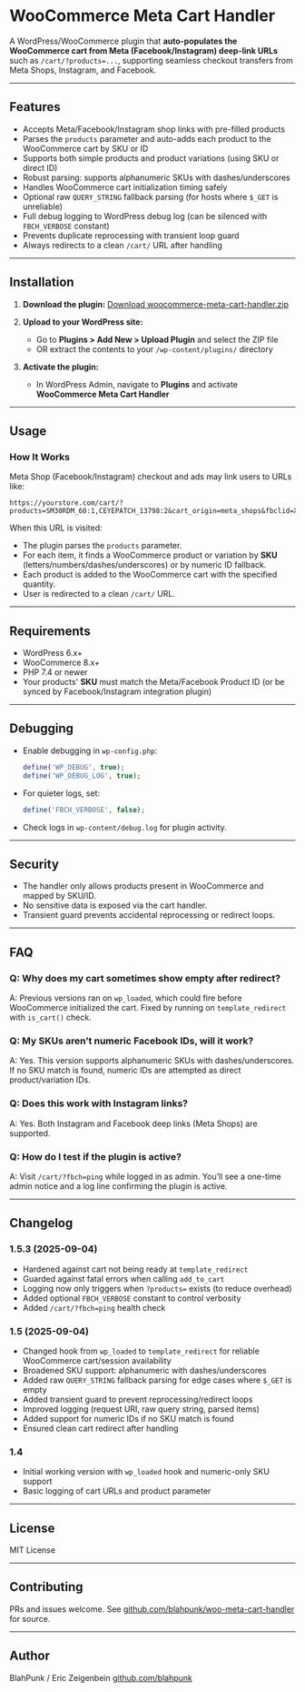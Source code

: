 # WooCommerce Meta Cart Handler

A WordPress/WooCommerce plugin that **auto-populates the WooCommerce cart from Meta (Facebook/Instagram) deep-link URLs** such as `/cart/?products=...`, supporting seamless checkout transfers from Meta Shops, Instagram, and Facebook.

---

## Features

* Accepts Meta/Facebook/Instagram shop links with pre-filled products
* Parses the `products` parameter and auto-adds each product to the WooCommerce cart by SKU or ID
* Supports both simple products and product variations (using SKU or direct ID)
* Robust parsing: supports alphanumeric SKUs with dashes/underscores
* Handles WooCommerce cart initialization timing safely
* Optional raw `QUERY_STRING` fallback parsing (for hosts where `$_GET` is unreliable)
* Full debug logging to WordPress debug log (can be silenced with `FBCH_VERBOSE` constant)
* Prevents duplicate reprocessing with transient loop guard
* Always redirects to a clean `/cart/` URL after handling

---

## Installation

1. **Download the plugin:**
   [Download woocommerce-meta-cart-handler.zip](woocommerce-meta-cart-handler.zip)

2. **Upload to your WordPress site:**

   * Go to **Plugins > Add New > Upload Plugin** and select the ZIP file
   * OR extract the contents to your `/wp-content/plugins/` directory

3. **Activate the plugin:**

   * In WordPress Admin, navigate to **Plugins** and activate **WooCommerce Meta Cart Handler**

---

## Usage

### How It Works

Meta Shop (Facebook/Instagram) checkout and ads may link users to URLs like:

```
https://yourstore.com/cart/?products=SM30RDM_60:1,CEYEPATCH_13798:2&cart_origin=meta_shops&fbclid=XYZ
```

When this URL is visited:

* The plugin parses the `products` parameter.
* For each item, it finds a WooCommerce product or variation by **SKU** (letters/numbers/dashes/underscores) or by numeric ID fallback.
* Each product is added to the WooCommerce cart with the specified quantity.
* User is redirected to a clean `/cart/` URL.

---

## Requirements

* WordPress 6.x+
* WooCommerce 8.x+
* PHP 7.4 or newer
* Your products' **SKU** must match the Meta/Facebook Product ID (or be synced by Facebook/Instagram integration plugin)

---

## Debugging

* Enable debugging in `wp-config.php`:

  ```php
  define('WP_DEBUG', true);
  define('WP_DEBUG_LOG', true);
  ```
* For quieter logs, set:

  ```php
  define('FBCH_VERBOSE', false);
  ```
* Check logs in `wp-content/debug.log` for plugin activity.

---

## Security

* The handler only allows products present in WooCommerce and mapped by SKU/ID.
* No sensitive data is exposed via the cart handler.
* Transient guard prevents accidental reprocessing or redirect loops.

---

## FAQ

### Q: Why does my cart sometimes show empty after redirect?

A: Previous versions ran on `wp_loaded`, which could fire before WooCommerce initialized the cart. Fixed by running on `template_redirect` with `is_cart()` check.

### Q: My SKUs aren’t numeric Facebook IDs, will it work?

A: Yes. This version supports alphanumeric SKUs with dashes/underscores. If no SKU match is found, numeric IDs are attempted as direct product/variation IDs.

### Q: Does this work with Instagram links?

A: Yes. Both Instagram and Facebook deep links (Meta Shops) are supported.

### Q: How do I test if the plugin is active?

A: Visit `/cart/?fbch=ping` while logged in as admin. You’ll see a one-time admin notice and a log line confirming the plugin is active.

---

## Changelog

### 1.5.3 (2025-09-04)

* Hardened against cart not being ready at `template_redirect`
* Guarded against fatal errors when calling `add_to_cart`
* Logging now only triggers when `?products=` exists (to reduce overhead)
* Added optional `FBCH_VERBOSE` constant to control verbosity
* Added `/cart/?fbch=ping` health check

### 1.5 (2025-09-04)

* Changed hook from `wp_loaded` to `template_redirect` for reliable WooCommerce cart/session availability
* Broadened SKU support: alphanumeric with dashes/underscores
* Added raw `QUERY_STRING` fallback parsing for edge cases where `$_GET` is empty
* Added transient guard to prevent reprocessing/redirect loops
* Improved logging (request URI, raw query string, parsed items)
* Added support for numeric IDs if no SKU match is found
* Ensured clean cart redirect after handling

### 1.4

* Initial working version with `wp_loaded` hook and numeric-only SKU support
* Basic logging of cart URLs and product parameter

---

## License

MIT License

---

## Contributing

PRs and issues welcome.
See [github.com/blahpunk/woo-meta-cart-handler](https://github.com/blahpunk/woo-meta-cart-handler) for source.

---

## Author

BlahPunk / Eric Zeigenbein
[github.com/blahpunk](https://github.com/blahpunk)
